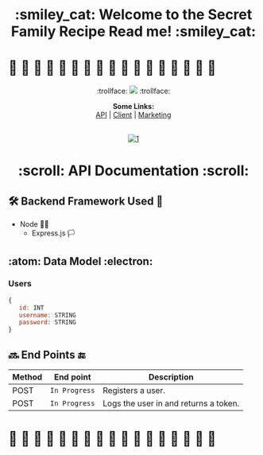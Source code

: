 
 
  <h1 align="center"> :smiley_cat: Welcome to the Secret Family Recipe Read me! :smiley_cat: </h1>

# :bento: :ramen: :pie: :cookie: :tropical_drink: :taco: :stuffed_flatbread: :burrito: :pizza: :green_salad: :bowl_with_spoon: :shallow_pan_of_food: :fries: :fried_egg:  :dumpling: :spaghetti: :moon_cake: 


<p align="center">
 :trollface:
<img src ="http://www.simpleimageresizer.com/_uploads/photos/94c5bea8/68747470733a2f2f72696f74666573742e6f72672f77702d636f6e74656e742f75706c6f6164732f323031382f30332f6772616e646d61732d7265636970652e6a7067_35.jpg">
 :trollface:
<p align="center">
  <b>Some Links:</b><br>
  <a href="https://secret-family-recipes-2-api.herokuapp.com/">API</a> |
  <a href="#">Client</a> |
  <a href="#">Marketing</a>
  <br><br>
 
 <p align="center">
  <a href="https://secret-family-recipes-2-api.herokuapp.com/"><img src="https://i.ibb.co/FzsS2Qc/68747470733a2f2f626c6f672e7261706964372e636f6d2f636f6e74656e742f696d616765732f6c652d696d672f32303134.png" alt="1" border="0"></a>
  
</p>

  <h1 align="center"> :scroll: API Documentation :scroll:</h1>
  
## :hammer_and_wrench: Backend Framework Used :closed_lock_with_key:
 * Node :pirate_flag:
   * Express.js :white_flag:
 ## :atom: Data Model :electron:
 ### Users
 ```javascript
 {
    id: INT
    username: STRING
    password: STRING
 }
 ```
 ## :soon: End Points :end:
 
 
| Method | End point | Description |
| ------ | ----------------------- | -------------------------------------------------- |
| POST   | `In Progress`        | Registers a user.                   |
| POST   | `In Progress`           | Logs the user in and returns a token.              |


# :bento: :ramen: :pie: :cookie: :tropical_drink: :taco: :stuffed_flatbread: :burrito: :pizza: :green_salad: :bowl_with_spoon: :shallow_pan_of_food: :fries: :fried_egg:  :dumpling: :spaghetti: :moon_cake: 

